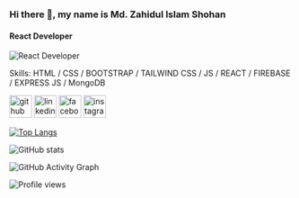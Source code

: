 ### Hi there 👋, my name is Md. Zahidul Islam Shohan
#### React Developer
![React Developer](https://arturssmirnovs.github.io/github-profile-readme-generator/images/banner.png)


Skills: HTML / CSS / BOOTSTRAP / TAILWIND CSS / JS / REACT / FIREBASE / EXPRESS JS / MongoDB



[<img src='https://cdn.jsdelivr.net/npm/simple-icons@3.0.1/icons/github.svg' alt='github' height='40'>](https://github.com/sohan-R30)  [<img src='https://cdn.jsdelivr.net/npm/simple-icons@3.0.1/icons/linkedin.svg' alt='linkedin' height='40'>](https://www.linkedin.com/in/https://www.linkedin.com/in/md-zahidul-islam-shohan-013564278//)  [<img src='https://cdn.jsdelivr.net/npm/simple-icons@3.0.1/icons/facebook.svg' alt='facebook' height='40'>](https://www.facebook.com/https://www.facebook.com/sohanakondo.03)  [<img src='https://cdn.jsdelivr.net/npm/simple-icons@3.0.1/icons/instagram.svg' alt='instagram' height='40'>](https://www.instagram.com/https://www.instagram.com/_sohan_3860//)  

[![Top Langs](https://github-readme-stats.vercel.app/api/top-langs/?username=sohan-R30)](https://github.com/anuraghazra/github-readme-stats)

![GitHub stats](https://github-readme-stats.vercel.app/api?username=sohan-R30&show_icons=true)  

![GitHub Activity Graph](https://activity-graph.herokuapp.com/graph?username=sohan-R30)  

![Profile views](https://gpvc.arturio.dev/sohan-R30)  
